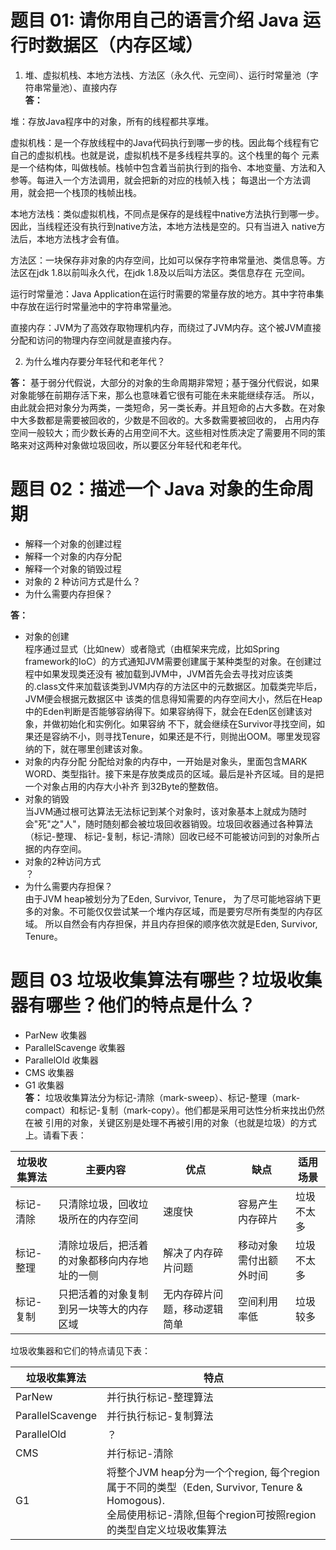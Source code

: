 # 题目 01: 请你用自己的语言介绍 Java 运行时数据区（内存区域）
1. 堆、虚拟机栈、本地方法栈、方法区（永久代、元空间）、运行时常量池（字符串常量池）、直接内存  
**答：**  

堆：存放Java程序中的对象，所有的线程都共享堆。  

虚拟机栈：是一个存放线程中的Java代码执行到哪一步的栈。因此每个线程有它自己的虚拟机栈。也就是说，虚拟机栈不是多线程共享的。这个栈里的每个
元素是一个结构体，叫做栈帧。栈帧中包含着当前执行到的指令、本地变量、方法和入参等。每进入一个方法调用，就会把新的对应的栈帧入栈；
每退出一个方法调用，就会把一个栈顶的栈帧出栈。  

本地方法栈：类似虚拟机栈，不同点是保存的是线程中native方法执行到哪一步。因此，当线程还没有执行到native方法，本地方法栈是空的。只有当进入
native方法后，本地方法栈才会有值。  
  
方法区：一块保存非对象的内存空间，比如可以保存字符串常量池、类信息等。方法区在jdk 1.8以前叫永久代，在jdk 1.8及以后叫方法区。类信息存在
元空间。  
  
运行时常量池：Java Application在运行时需要的常量存放的地方。其中字符串集中存放在运行时常量池中的字符串常量池。  
  
直接内存：JVM为了高效存取物理机内存，而绕过了JVM内存。这个被JVM直接分配和访问的物理内存空间就是直接内存。

2. 为什么堆内存要分年轻代和老年代？  

**答：** 基于弱分代假说，大部分的对象的生命周期非常短；基于强分代假说，如果对象能够在前期存活下来，那么也意味着它很有可能在未来能继续存活。
所以，由此就会把对象分为两类，一类短命，另一类长寿。并且短命的占大多数。在对象中大多数都是需要被回收的，少数是不回收的。大多数需要被回收的，
占用内存空间一般较大；而少数长寿的占用空间不大。这些相对性质决定了需要用不同的策略来对这两种对象做垃圾回收，所以要区分年轻代和老年代。  

# 题目 02：描述一个 Java 对象的生命周期
* 解释一个对象的创建过程
* 解释一个对象的内存分配
* 解释一个对象的销毁过程
* 对象的 2 种访问方式是什么？
* 为什么需要内存担保？
   
**答：** 
* 对象的创建  
程序通过显式（比如new）或者隐式（由框架来完成，比如Spring framework的IoC）的方式通知JVM需要创建属于某种类型的对象。在创建过程中如果发现类还没有
被加载到JVM中，JVM首先会去寻找对应该类的.class文件来加载该类到JVM内存的方法区中的元数据区。加载类完毕后，JVM便会根据元数据区中
该类的信息得知需要的内存空间大小，然后在Heap中的Eden判断是否能够容纳得下。如果容纳得下，就会在Eden区创建该对象，并做初始化和实例化。如果容纳
不下，就会继续在Survivor寻找空间，如果还是容纳不小，则寻找Tenure，如果还是不行，则抛出OOM。哪里发现容纳的下，就在哪里创建该对象。
* 对象的内存分配
分配给对象的内存中，一开始是对象头，里面包含MARK WORD、类型指针。接下来是存放类成员的区域。最后是补齐区域。目的是把一个对象占用的内存大小补齐
到32Byte的整数倍。
* 对象的销毁  
当JVM通过根可达算法无法标记到某个对象时，该对象基本上就成为随时会"死"之"人"，随时随刻都会被垃圾回收器销毁。垃圾回收器通过各种算法（标记-整理、
标记-复制，标记-清除）回收已经不可能被访问到的对象所占据的内存空间。
* 对象的2种访问方式  
？  
* 为什么需要内存担保？  
由于JVM heap被划分为了Eden, Survivor, Tenure， 为了尽可能地容纳下更多的对象。不可能仅仅尝试某一个堆内存区域，而是要穷尽所有类型的内存区域。
所以自然会有内存担保，并且内存担保的顺序依次就是Eden, Survivor, Tenure。  

# 题目 03 垃圾收集算法有哪些？垃圾收集器有哪些？他们的特点是什么？
* ParNew 收集器
* ParallelScavenge 收集器
* ParallelOld 收集器
* CMS 收集器
* G1 收集器  
**答：** 垃圾收集算法分为标记-清除（mark-sweep）、标记-整理（mark-compact）和标记-复制（mark-copy）。他们都是采用可达性分析来找出仍然在被
引用的对象，关键区别是处理不再被引用的对象（也就是垃圾）的方式上。请看下表： 

| 垃圾收集算法 | 主要内容                   | 优点             | 缺点         |适用场景|
|-----------|------------------------|----------------|------------|------|
| 标记-清除  | 只清除垃圾，回收垃圾所在的内存空间      | 速度快            | 容易产生内存碎片   |垃圾不太多|
| 标记-整理  | 清除垃圾后，把活着的对象都移向内存地址的一侧 | 解决了内存碎片问题      | 移动对象需付出额外时间 |垃圾不太多|
| 标记-复制  | 只把活着的对象复制到另一块等大的内存区域   | 无内存碎片问题，移动逻辑简单 | 空间利用率低|垃圾较多|

垃圾收集器和它们的特点请见下表：

| 垃圾收集算法           | 特点                                                                                                                       |
|------------------|--------------------------------------------------------------------------------------------------------------------------|
| ParNew           | 并行执行标记-整理算法                                                                                                              |
| ParallelScavenge | 并行执行标记-复制算法                                                                                                              |
| ParallelOld      | ？                                                                                                                        |
| CMS              | 并行标记-清除                                                                                                                  |
| G1               | 将整个JVM heap分为一个个region, 每个region属于不同的类型（Eden, Survivor, Tenure & Homogous).<br/>全局使用标记-清除,但每个region可按照region的类型自定义垃圾收集算法 |